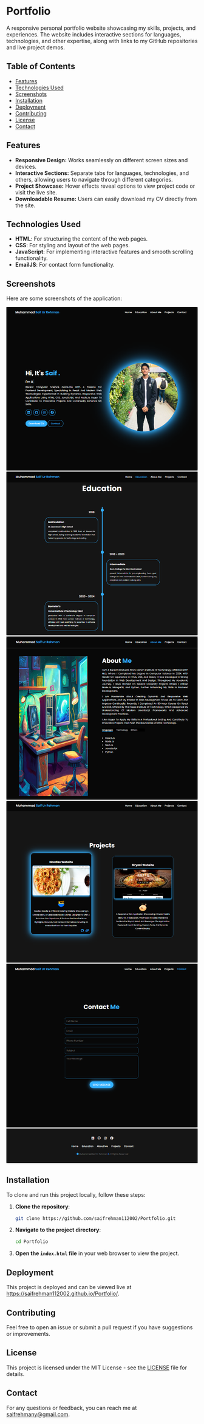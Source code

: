 # Portfolio

A responsive personal portfolio website showcasing my skills, projects, and experiences. The website includes interactive sections for languages, technologies, and other expertise, along with links to my GitHub repositories and live project demos.

## Table of Contents
- [Features](#features)
- [Technologies Used](#technologies-used)
- [Screenshots](#screenshots)
- [Installation](#installation)
- [Deployment](#deployment)
- [Contributing](#contributing)
- [License](#license)
- [Contact](#contact)

## Features

- **Responsive Design:** Works seamlessly on different screen sizes and devices.
- **Interactive Sections:** Separate tabs for languages, technologies, and others, allowing users to navigate through different categories.
- **Project Showcase:** Hover effects reveal options to view project code or visit the live site.
- **Downloadable Resume:** Users can easily download my CV directly from the site.

## Technologies Used

- **HTML**: For structuring the content of the web pages.
- **CSS**: For styling and layout of the web pages.
- **JavaScript**: For implementing interactive features and smooth scrolling functionality.
- **EmailJS**: For contact form functionality.

## Screenshots

Here are some screenshots of the application:

![Screenshot 1](https://github.com/saifrehman112002/Portfolio/raw/main/SS1.png)
![Screenshot 2](https://github.com/saifrehman112002/Portfolio/raw/main/SS2.png)
![Screenshot 3](https://github.com/saifrehman112002/Portfolio/raw/main/SS3.png)
![Screenshot 4](https://github.com/saifrehman112002/Portfolio/raw/main/SS4.png)
![Screenshot 5](https://github.com/saifrehman112002/Portfolio/raw/main/SS5.png)
![Screenshot 6](https://github.com/saifrehman112002/Portfolio/raw/main/SS6.png)

## Installation

To clone and run this project locally, follow these steps:

1. **Clone the repository**:
    ```bash
    git clone https://github.com/saifrehman112002/Portfolio.git
    ```
2. **Navigate to the project directory**:
    ```bash
    cd Portfolio
    ```
3. **Open the `index.html` file** in your web browser to view the project.

## Deployment

This project is deployed and can be viewed live at https://saifrehman112002.github.io/Portfolio/.

## Contributing

Feel free to open an issue or submit a pull request if you have suggestions or improvements.

## License

This project is licensed under the MIT License - see the [LICENSE](LICENSE) file for details.

## Contact

For any questions or feedback, you can reach me at saifrehmany@gmail.com.

